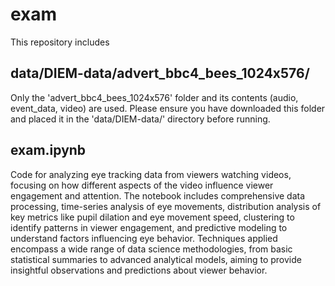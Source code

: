 # exam

This repository includes 

## data/DIEM-data/advert_bbc4_bees_1024x576/

Only the 'advert_bbc4_bees_1024x576' folder and its contents (audio, event_data, video) are used. Please ensure you have downloaded this folder and placed it in the 'data/DIEM-data/' directory before running.

## exam.ipynb

Code for analyzing eye tracking data from viewers watching videos, focusing on how different aspects of the video influence viewer engagement and attention.  The notebook includes comprehensive data processing, time-series analysis of eye movements, distribution analysis of key metrics like pupil dilation and eye movement speed, clustering to identify patterns in viewer engagement, and predictive modeling to understand factors influencing eye behavior.  Techniques applied encompass a wide range of data science methodologies, from basic statistical summaries to advanced analytical models, aiming to provide insightful observations and predictions about viewer behavior.